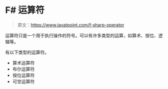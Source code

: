 # F# 运算符

> 原文：<https://www.javatpoint.com/f-sharp-operator>

运算符只是一个用于执行操作的符号。可以有许多类型的运算，如算术、按位、逻辑等。

有以下类型的运算符。

*   算术运算符
*   布尔运算符
*   按位运算符
*   可空运算符